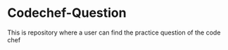 # Codechef-Question
This is repository where a user can find the practice question of the code chef 
